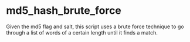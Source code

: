 # md5_hash_brute_force
Given the md5 flag and salt, this script uses a brute force technique to go through a list of words of a certain length until it finds a match.
